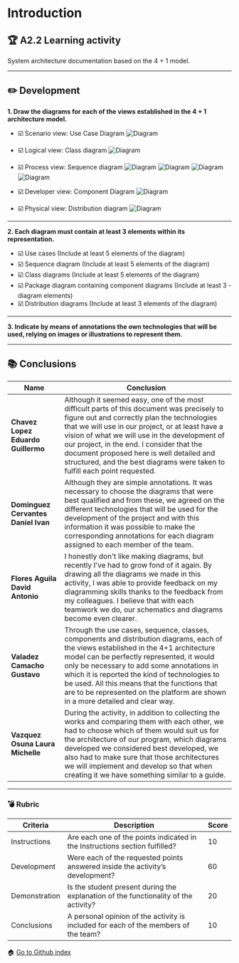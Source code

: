 # Introduction

## :trophy: A2.2 Learning activity

System architecture documentation based on the 4 + 1 model.

---
## :pencil2: Development

**1. Draw the diagrams for each of the views established in the 4 + 1 architecture model.**

- :ballot_box_with_check: Scenario view: Use Case Diagram
![Diagram](https://raw.githubusercontent.com/Eduardo17tec/AnalisisAvanzadoDeSoftware/main/Diagrams/C1.4_CasoDeUsoEnglish2.2.png)

- :ballot_box_with_check: Logical view: Class diagram
![Diagram](https://raw.githubusercontent.com/Eduardo17tec/AnalisisAvanzadoDeSoftware/main/Diagrams/C1.4_Clases2.2.jpg)

- :ballot_box_with_check: Process view: Sequence diagram
![Diagram](https://raw.githubusercontent.com/Eduardo17tec/AnalisisAvanzadoDeSoftware/main/Diagrams/C1.4_SecuenciaAdministrador2.2.png)
![Diagram](https://raw.githubusercontent.com/Eduardo17tec/AnalisisAvanzadoDeSoftware/main/Diagrams/C1.4_SecuenciaCliente2.2.png)
![Diagram](https://raw.githubusercontent.com/Eduardo17tec/AnalisisAvanzadoDeSoftware/main/Diagrams/C1.4_SecuenciaDocente2.2.png)
![Diagram](https://raw.githubusercontent.com/Eduardo17tec/AnalisisAvanzadoDeSoftware/main/Diagrams/C1.4_SecuenciaEncargado2.2.png)

- :ballot_box_with_check: Developer view: Component Diagram
![Diagram](https://raw.githubusercontent.com/Eduardo17tec/AnalisisAvanzadoDeSoftware/main/Diagrams/C1.4_Componentes2.2.png)

- :ballot_box_with_check: Physical view: Distribution diagram
![Diagram](https://raw.githubusercontent.com/Eduardo17tec/AnalisisAvanzadoDeSoftware/main/Diagrams/C1.4_Distribucion2.2.png)

---

**2. Each diagram must contain at least 3 elements within its representation.**

- :ballot_box_with_check: Use cases (Include at least 5 elements of the diagram)
- :ballot_box_with_check: Sequence diagram (Include at least 5 elements of the diagram)
- :ballot_box_with_check: Class diagrams (Include at least 5 elements of the diagram)
- :ballot_box_with_check: Package diagram containing component diagrams (Include at least 3 - diagram elements)
- :ballot_box_with_check: Distribution diagrams (Include at least 3 elements of the diagram)

---

**3. Indicate by means of annotations the own technologies that will be used, relying on images or illustrations to represent them.**

---



## :books: Conclusions 

|Name|Conclusion|
|---|---|
|**Chavez Lopez Eduardo Guillermo**|Although it seemed easy, one of the most difficult parts of this document was precisely to figure out and correctly plan the technologies that we will use in our project, or at least have a vision of what we will use in the development of our project, in the end. I consider that the document proposed here is well detailed and structured, and the best diagrams were taken to fulfill each point requested.|
|**Dominguez Cervantes Daniel Ivan**|Although they are simple annotations. It was necessary to choose the diagrams that were best qualified and from these, we agreed on the different technologies that will be used for the development of the project and with this information it was possible to make the corresponding annotations for each diagram assigned to each member of the team.|
|**Flores Aguila David Antonio**|I honestly don't like making diagrams, but recently I've had to grow fond of it again. By drawing all the diagrams we made in this activity, I was able to provide feedback on my diagramming skills thanks to the feedback from my colleagues. I believe that with each teamwork we do, our schematics and diagrams become even clearer.|
|**Valadez Camacho Gustavo**|Through the use cases, sequence, classes, components and distribution diagrams, each of the views established in the 4+1 architecture model can be perfectly represented, it would only be necessary to add some annotations in which it is reported the kind of technologies to be used. All this means that the functions that are to be represented on the platform are shown in a more detailed and clear way.|
|**Vazquez Osuna Laura Michelle**|During the activity, in addition to collecting the works and comparing them with each other, we had to choose which of them would suit us for the architecture of our program, which diagrams developed we considered best developed, we also had to make sure that those architectures we will implement and develop so that when creating it we have something similar to a guide.|

---

### :bomb: Rubric

| Criteria     | Description                                                                                  | Score |
| ------------- | -------------------------------------------------------------------------------------------- | ------- |
| Instructions | Are each one of the points indicated in the Instructions section fulfilled?  | 10 |
| Development    | Were each of the requested points answered inside the activity’s development?     | 60  |
| Demonstration| Is the student present during the explanation of the functionality of the activity?   | 20 |
| Conclusions   |A personal opinion of the activity is included for each of the members of the team?  | 10  |


:house: [Go to Github index](https://github.com/Eduardo17tec/AnalisisAvanzadoDeSoftware)
